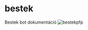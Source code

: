 # bestek
Bestek bot dokumentáció
![bestekpfp](https://github.com/user-attachments/assets/8aeb699c-d426-4975-bf5d-13e9a4fbc76a)
